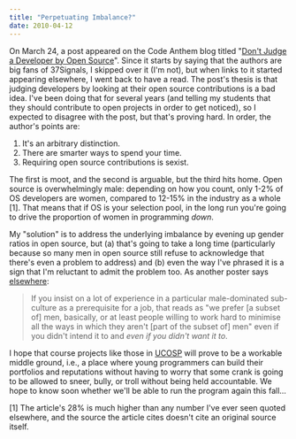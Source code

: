 ```yaml
---
title: "Perpetuating Imbalance?"
date: 2010-04-12
---
```

On March 24, a post appeared on the Code Anthem blog titled "<a href="http://codeanthem.com/blog/index.php/2010/03/should-you-judge-a-developer-by-their-open-source-contributions/">Don't Judge a Developer by Open Source</a>". Since it starts by saying that the authors are big fans of 37Signals, I skipped over it (I'm not), but when links to it started appearing elsewhere, I went back to have a read. The post's thesis is that judging developers by looking at their open source contributions is a bad idea. I've been doing that for several years (and telling my students that they should contribute to open projects in order to get noticed), so I expected to disagree with the post, but that's proving hard. In order, the author's points are:
<ol>
  <li>It's an arbitrary distinction.</li>
  <li>There are smarter ways to spend your time.</li>
  <li>Requiring open source contributions is sexist.</li>
</ol>
The first is moot, and the second is arguable, but the third hits home. Open source is overwhelmingly male: depending on how you count, only 1-2% of OS developers are women, compared to 12-15% in the industry as a whole [1]. That means that if OS is your selection pool, in the long run you're going to drive the proportion of women in programming <em>down</em>.

My "solution" is to address the underlying imbalance by evening up gender ratios in open source, but (a) that's going to take a long time (particularly because so many men in open source still refuse to acknowledge that there's even a problem to address) and (b) even the way I've phrased it is a sign that I'm reluctant to admit the problem too. As another poster says <a href="http://geekfeminism.org/2010/04/09/is-requiring-open-source-experience-sexist/">elsewhere</a>:
<blockquote>If you insist on a lot of experience in a particular male-dominated  sub-culture as a prerequisite for a job, that reads as "we prefer [a  subset of] men, basically, or at least people willing to work hard to  minimise all the ways in which they aren't [part of the subset of] men"  even if you didn't intend it to and <em>even if you didn't want it to</em>.</blockquote>
I hope that course projects like those in <a href="http://ucosp.wordpress.com">UCOSP</a> will prove to be a workable middle ground, i.e., a place where young programmers can build their portfolios and reputations without having to worry that some crank is going to be allowed to sneer, bully, or troll without being held accountable. We hope to know soon whether we'll be able to run the program again this fall…

[1] The article's 28% is much higher than any number I've ever seen quoted  elsewhere, and the source the article cites doesn't cite an original  source itself.

